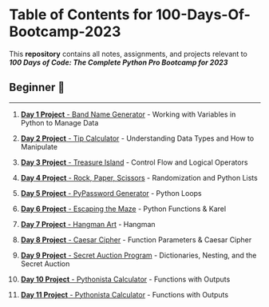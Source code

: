 # Table of Contents for 100-Days-Of-Bootcamp-2023
This **repository** contains all notes, assignments, and projects relevant to ***100 Days of Code: The Complete Python Pro Bootcamp for 2023***

## Beginner 🔰
***
1. [**Day 1 Project** - Band Name Generator](https://github.com/bustammi/100-Days-Of-Bootcamp-2023/blob/main/Day%201%20Project) - Working with Variables in Python to Manage Data
  
2. [**Day 2 Project** - Tip Calculator](https://github.com/bustammi/100-Days-Of-Bootcamp-2023/tree/main/Day%202%20Project) - Understanding Data Types and How to Manipulate
  
3. [**Day 3 Project** - Treasure Island](https://github.com/bustammi/100-Days-Of-Bootcamp-2023/blob/main/Day%203%20Project) - Control Flow and Logical Operators
  
4. [**Day 4 Project** - Rock, Paper, Scissors](https://github.com/bustammi/100-Days-Of-Bootcamp-2023/blob/main/Day%204%20Project) - Randomization and Python Lists
  
5. [**Day 5 Project** - PyPassword Generator](https://github.com/bustammi/100-Days-Of-Bootcamp-2023/blob/main/Day%205%20Project) - Python Loops

6. [**Day 6 Project** - Escaping the Maze](https://github.com/bustammi/100-Days-Of-Bootcamp-2023/blob/main/Day%206%20Project) - Python Functions & Karel
 
7. [**Day 7 Project** - Hangman Art](https://github.com/bustammi/100-Days-Of-Bootcamp-2023/blob/main/Day%207%20Project) - Hangman

8. [**Day 8 Project** - Caesar Cipher](https://github.com/bustammi/100-Days-Of-Bootcamp-2023/blob/main/Day%208%20Project) - Function Parameters & Caesar Cipher

9. [**Day 9 Project** - Secret Auction Program](https://github.com/bustammi/100-Days-Of-Bootcamp-2023/blob/main/Day%209%20Project) - Dictionaries, Nesting, and the Secret Auction

10. [**Day 10 Project** - Pythonista Calculator](https://github.com/bustammi/100-Days-Of-Bootcamp-2023/blob/main/Day%210%20Project) - Functions with Outputs

11. [**Day 11 Project** - Pythonista Calculator](https://github.com/bustammi/100-Days-Of-Bootcamp-2023/blob/main/Day%211%20Project) - Functions with Outputs
